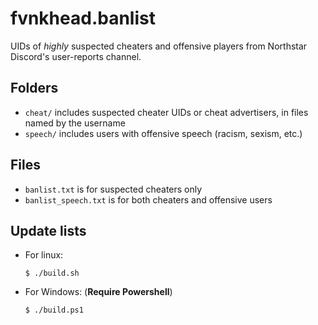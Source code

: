 # fvnkhead.banlist

UIDs of _highly_ suspected cheaters and offensive players from Northstar
Discord's user-reports channel.

## Folders

  * `cheat/` includes suspected cheater UIDs or cheat advertisers, in files named by the username
  * `speech/` includes users with offensive speech (racism, sexism, etc.)

## Files

  * `banlist.txt` is for suspected cheaters only
  * `banlist_speech.txt` is for both cheaters and offensive users

## Update lists

  * For linux:

        $ ./build.sh

  * For Windows: (**Require Powershell**)

        $ ./build.ps1

